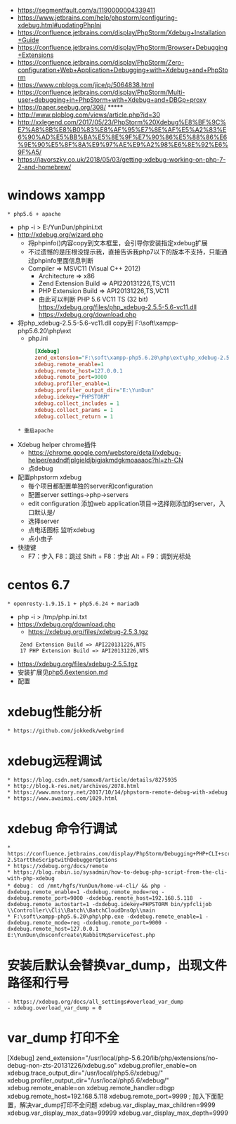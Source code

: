 * https://segmentfault.com/a/1190000004339411
* https://www.jetbrains.com/help/phpstorm/configuring-xdebug.html#updatingPhpIni
* https://confluence.jetbrains.com/display/PhpStorm/Xdebug+Installation+Guide
* https://confluence.jetbrains.com/display/PhpStorm/Browser+Debugging+Extensions
* https://confluence.jetbrains.com/display/PhpStorm/Zero-configuration+Web+Application+Debugging+with+Xdebug+and+PhpStorm
* https://www.cnblogs.com/jice/p/5064838.html
* https://confluence.jetbrains.com/display/PhpStorm/Multi-user+debugging+in+PhpStorm+with+Xdebug+and+DBGp+proxy
* https://paper.seebug.org/308/  *****
* http://www.plqblog.com/views/article.php?id=30
* http://xxlegend.com/2017/05/23/PhpStorm%20Xdebug%E8%BF%9C%E7%A8%8B%E8%B0%83%E8%AF%95%E7%8E%AF%E5%A2%83%E6%90%AD%E5%BB%BA%E5%8E%9F%E7%90%86%E5%88%86%E6%9E%90%E5%8F%8A%E9%97%AE%E9%A2%98%E6%8E%92%E6%9F%A5/
* https://javorszky.co.uk/2018/05/03/getting-xdebug-working-on-php-7-2-and-homebrew/

# windows xampp
    * php5.6 + apache
* php -i > E:/YunDun/phpini.txt
* http://xdebug.org/wizard.php
    * 将phpinfo()内容copy到文本框里，会引导你安装指定xdebug扩展
    * 不过遗憾的是压根没提示我，直接告诉我php7以下的版本不支持，只能通过phpinfo里面信息判断
    * Compiler => MSVC11 (Visual C++ 2012)
      * Architecture => x86
      * Zend Extension Build => API220131226,TS,VC11
      * PHP Extension Build => API20131226,TS,VC11
      * 由此可以判断  PHP 5.6 VC11 TS (32 bit) https://xdebug.org/files/php_xdebug-2.5.5-5.6-vc11.dll
      * https://xdebug.org/download.php
*  将php_xdebug-2.5.5-5.6-vc11.dll copy到 F:\soft\xampp-php5.6.20\php\ext
   * php.ini
      ```php.ini
        [Xdebug]
        zend_extension="F:\soft\xampp-php5.6.20\php\ext\php_xdebug-2.5.5-5.6-vc11.dll"
        xdebug.remote_enable=1
        xdebug.remote_host=127.0.0.1
        xdebug.remote_port=9000
        xdebug.profiler_enable=1
        xdebug.profiler_output_dir="E:\YunDun"
        xdebug.idekey="PHPSTORM"
        xdebug.collect_includes = 1
        xdebug.collect_params = 1
        xdebug.collect_return = 1

    ```
    * 重启apache
    
* Xdebug helper chrome插件
    * https://chrome.google.com/webstore/detail/xdebug-helper/eadndfjplgieldjbigjakmdgkmoaaaoc?hl=zh-CN
    * 点debug
* 配置phpstorm xdebug
    * 每个项目都配置单独的server和configuration
    * 配置server settings->php->servers
    * edit configuration 添加web application项目->选择刚添加的server，入口默认是/
    * 选择server
    * 点电话图标 监听xdebug
    * 点小虫子
* 快捷键
    * F7：步入
      F8：跳过
      Shift + F8：步出
      Alt + F9：调到光标处
    
# centos 6.7
    * openresty-1.9.15.1 + php5.6.24 + mariadb
* php -i > /tmp/php.ini.txt
* https://xdebug.org/download.php
    * https://xdebug.org/files/xdebug-2.5.3.tgz
```
    Zend Extension Build => API220131226,NTS
    17 PHP Extension Build => API20131226,NTS
```

* https://xdebug.org/files/xdebug-2.5.5.tgz
* 安装扩展见[php5.6extension.md](php5.6extension.md)
* 配置


# xdebug性能分析
    * https://github.com/jokkedk/webgrind
    
# xdebug远程调试
    * https://blog.csdn.net/samxx8/article/details/8275935
    * http://blog.k-res.net/archives/2078.html
    * https://www.mnstory.net/2017/10/14/phpstorm-remote-debug-with-xdebug
    * https://www.awaimai.com/1029.html
    
    
# xdebug 命令行调试
    * https://confluence.jetbrains.com/display/PhpStorm/Debugging+PHP+CLI+scripts+with+PhpStorm#DebuggingPHPCLIscriptswithPhpStorm-2.StarttheScriptwithDebuggerOptions
    * https://xdebug.org/docs/remote
    * https://blog.rabin.io/sysadmin/how-to-debug-php-script-from-the-cli-with-php-xdebug
    * debug： cd /mnt/hgfs/YunDun/home-v4-cli/ && php -dxdebug.remote_enable=1 -dxdebug.remote_mode=req -dxdebug.remote_port=9000 -dxdebug.remote_host=192.168.5.118  -dxdebug.remote_autostart=1 -dxdebug.idekey=PHPSTORM bin/ypfclijob \\Controller\\Cli\\Batch\\BatchCloudDnsOp\\main
    * F:\soft\xampp-php5.6.20\php\php.exe -dxdebug.remote_enable=1 -dxdebug.remote_mode=req -dxdebug.remote_port=9000 -dxdebug.remote_host=127.0.0.1 E:\YunDun\dnsconfcreate\RabbitMqServiceTest.php
        

    
# 安装后默认会替换var_dump，出现文件路径和行号
    - https://xdebug.org/docs/all_settings#overload_var_dump
    - xdebug.overload_var_dump = 0
    
    
# var_dump 打印不全

[Xdebug]
zend_extension="/usr/local/php-5.6.20/lib/php/extensions/no-debug-non-zts-20131226/xdebug.so"
xdebug.profiler_enable=on
xdebug.trace_output_dir="/usr/local/php5.6/xdebug/"
xdebug.profiler_output_dir="/usr/local/php5.6/xdebug/"
xdebug.remote_enable=on
xdebug.remote_handler=dbgp
xdebug.remote_host=192.168.5.118
xdebug.remote_port=9999
; 加入下面配置，解决var_dump打印不全问题
xdebug.var_display_max_children=9999
xdebug.var_display_max_data=99999
xdebug.var_display_max_depth=9999
    